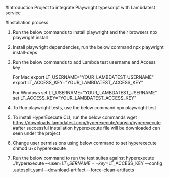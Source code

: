 #Introduction
Project to integrate Playwright typescript with Lambdatest service

#Installation process
1. Run the below commands to install playwright and their browsers
    npx playwright install

2. Install playwright dependencies, run the below command
    npx playwright install-deps

3. Run the below commands to add Lambda test username and Access key

    For Mac
    export LT_USERNAME="YOUR_LAMBDATEST_USERNAME"
    export LT_ACCESS_KEY="YOUR_LAMBDATEST_ACCESS_KEY"

    For Windows
    set LT_USERNAME="YOUR_LAMBDATEST_USERNAME"
    set LT_ACCESS_KEY="YOUR_LAMBDATEST_ACCESS_KEY"

4. To Run playwright tests, use the below command
    npx playwright test

5. To install HyperExecute CLI, run the below commands
    wget https://downloads.lambdatest.com/hyperexecute/darwin/hyperexecute
   #after successful installation hyperexecute file will be downloaded can seen under the project
   
6. Change user permissions using below command to set hyperexecute
    chmod u+x hyperexecute

7. Run the below command to run the test suites against hyperexecute
    ./hyperexecute --user=$LT_USERNAME --key=$LT_ACCESS_KEY --config .autosplit.yaml --download-artifact --force-clean-artifacts